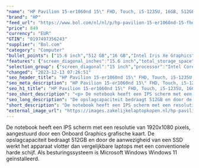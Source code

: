 ```yaml
---
"name": "HP Pavilion 15-er1060nd 15\" FHD, Touch, i5-1235U, 16GB, 512GB, W11"
"brand": "HP"
"feed_url": "https://www.bol.com/nl/nl/p/hp-pavilion-15-er1060nd-15-fhd-touch-i5-1235u-16gb-512gb-w11/9300000150570712"
"price": 849
"currency": "EUR"
"GTIN": "0197497356243"
"supplier": "Bol.com"
"category": "Computer"
"bullet_points": ["15.6 inch","512 GB","16 GB","Intel Iris Xe Graphics"]
"features": {"screen_diagonal_inches":"15.6 inch","total_storage_space":"512 GB","memory_size":"16 GB","graphics_card":"Intel Iris Xe Graphics"}
"selection_group": {"screen_diagonal":"15 inch","processor":"Intel Core i5","changed_price_past_3_days":false,"product_family":"Pavilion 15"}
"changed": "2023-12-13 07:26:51"
"seo_header_title": "HP Pavilion 15-er1060nd 15\" FHD, Touch, i5-1235U, 16GB, 512GB, W11"
"seo_meta_description": "HP Pavilion 15-er1060nd 15\" FHD, Touch, i5-1235U, 16GB, 512GB, W11"
"seo_h1_title": "HP Pavilion 15-er1060nd 15\" FHD, Touch, i5-1235U, 16GB, 512GB, W11"
"seo_short_description": "<p> De notebook heeft een IPS scherm met een resolutie van 1920x1080 pixels, aangestuurd door een Onboard Graphics grafische kaart."
"seo_long_description": "De opslagcapaciteit bedraagt 512GB en door de aanwezigheid van een SSD werkt het apparaat vlotter dan vergelijkbare laptops met een conventionele harde schijf. Als besturingssysteem is Microsoft Windows Windows 11 geïnstalleerd. </p> <p>  </p>"
"short_description": "De notebook heeft een IPS scherm met een resolutie van 1920x1080 pixels, aangestuurd door een Onboard Graphics grafische kaart. De opslagcapaciteit bedraagt 512GB en door de aanwezigheid van een SSD werkt het apparaat vlotter dan vergelijkbare laptops met een conventionele harde schijf. Als besturingssysteem is Microsoft Windows Windows 11 geïnstalleerd."
"external_image_url": "https://images.zakelijkelaptopkopen.nl/hp-pavilion-15-er1060nd-15-fhd-touch-i5-1235u-16gb-512gb-w11.webp"
---
```


<p> De notebook heeft een IPS scherm met een resolutie van 1920x1080 pixels, aangestuurd door een Onboard Graphics grafische kaart. De opslagcapaciteit bedraagt 512GB en door de aanwezigheid van een SSD werkt het apparaat vlotter dan vergelijkbare laptops met een conventionele harde schijf. Als besturingssysteem is Microsoft Windows Windows 11 geïnstalleerd. </p> <p>   </p>
